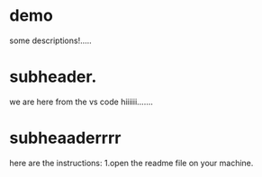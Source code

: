 # demo


some descriptions!.....

# subheader.
we are here from the vs code
hiiiiii.......
# subheaaderrrr
here are the instructions:
1.open the readme file on your machine.
